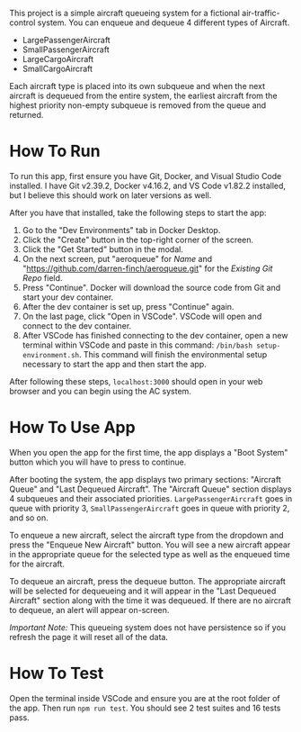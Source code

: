 This project is a simple aircraft queueing system for a fictional air-traffic-control system. You can enqueue and dequeue 4 different types of Aircraft.

-   LargePassengerAircraft
-   SmallPassengerAircraft
-   LargeCargoAircraft
-   SmallCargoAircraft

Each aircraft type is placed into its own subqueue and when the next aircraft is dequeued from the entire system, the earliest aircraft from the highest priority non-empty subqueue is removed from the queue and returned.

# How To Run

To run this app, first ensure you have Git, Docker, and Visual Studio Code installed. I have Git v2.39.2, Docker v4.16.2, and VS Code v1.82.2 installed, but I believe this should work on later versions as well.

After you have that installed, take the following steps to start the app:

1. Go to the "Dev Environments" tab in Docker Desktop.
2. Click the "Create" button in the top-right corner of the screen.
3. Click the "Get Started" button in the modal.
4. On the next screen, put "aeroqueue" for _Name_ and "https://github.com/darren-finch/aeroqueue.git" for the _Existing Git Repo_ field.
5. Press "Continue". Docker will download the source code from Git and start your dev container.
6. After the dev container is set up, press "Continue" again.
7. On the last page, click "Open in VSCode". VSCode will open and connect to the dev container.
8. After VSCode has finished connecting to the dev container, open a new terminal within VSCode and paste in this command: `/bin/bash setup-environment.sh`. This command will finish the environmental setup necessary to start the app and then start the app.

After following these steps, `localhost:3000` should open in your web browser and you can begin using the AC system.

# How To Use App

When you open the app for the first time, the app displays a "Boot System" button which you will have to press to continue.

After booting the system, the app displays two primary sections: "Aircraft Queue" and "Last Dequeued Aircraft". The "Aircraft Queue" section displays 4 subqueues and their associated priorities. `LargePassengerAircraft` goes in queue with priority 3, `SmallPassengerAircraft` goes in queue with priority 2, and so on.

To enqueue a new aircraft, select the aircraft type from the dropdown and press the "Enqueue New Aircraft" button. You will see a new aircraft appear in the appropriate queue for the selected type as well as the enqueued time for the aircraft.

To dequeue an aircraft, press the dequeue button. The appropriate aircraft will be selected for dequeueing and it will appear in the "Last Dequeued Aircraft" section along with the time it was dequeued. If there are no aircraft to dequeue, an alert will appear on-screen.

_Important Note:_ This queueing system does not have persistence so if you refresh the page it will reset all of the data.

# How To Test

Open the terminal inside VSCode and ensure you are at the root folder of the app. Then run `npm run test`. You should see 2 test suites and 16 tests pass.

